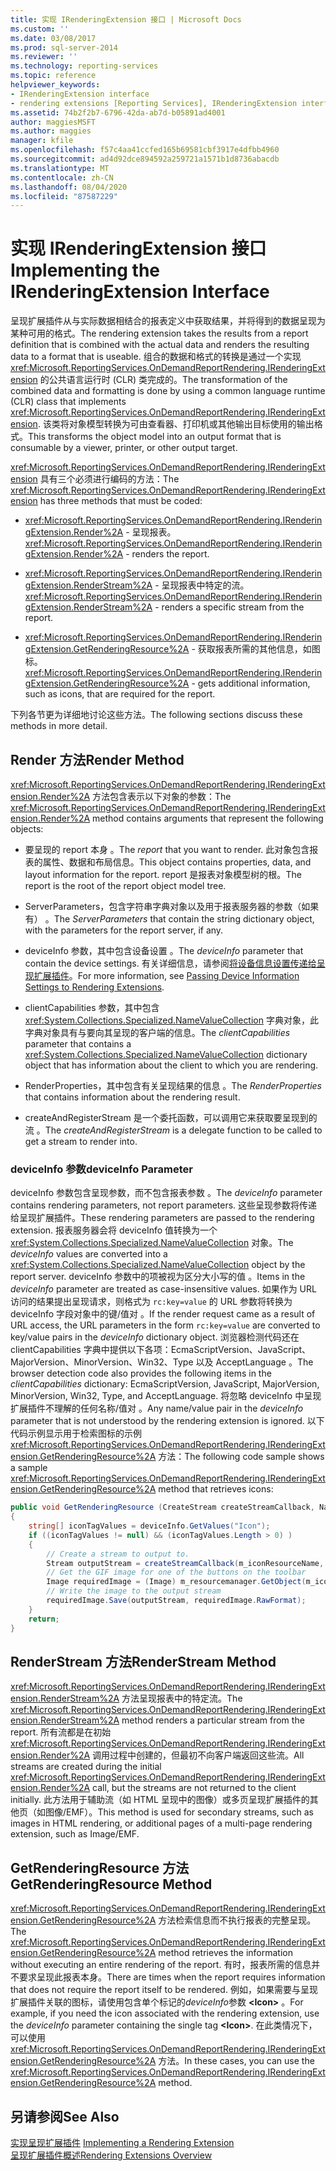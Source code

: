 ```yaml
---
title: 实现 IRenderingExtension 接口 | Microsoft Docs
ms.custom: ''
ms.date: 03/08/2017
ms.prod: sql-server-2014
ms.reviewer: ''
ms.technology: reporting-services
ms.topic: reference
helpviewer_keywords:
- IRenderingExtension interface
- rendering extensions [Reporting Services], IRenderingExtension interface
ms.assetid: 74b2f2b7-6796-42da-ab7d-b05891ad4001
author: maggiesMSFT
ms.author: maggies
manager: kfile
ms.openlocfilehash: f57c4aa41ccfed165b69581cbf3917e4dfbb4960
ms.sourcegitcommit: ad4d92dce894592a259721a1571b1d8736abacdb
ms.translationtype: MT
ms.contentlocale: zh-CN
ms.lasthandoff: 08/04/2020
ms.locfileid: "87587229"
---
```

# <a name="implementing-the-irenderingextension-interface"></a><span data-ttu-id="b99ee-102">实现 IRenderingExtension 接口</span><span class="sxs-lookup"><span data-stu-id="b99ee-102">Implementing the IRenderingExtension Interface</span></span>
  <span data-ttu-id="b99ee-103">呈现扩展插件从与实际数据相结合的报表定义中获取结果，并将得到的数据呈现为某种可用的格式。</span><span class="sxs-lookup"><span data-stu-id="b99ee-103">The rendering extension takes the results from a report definition that is combined with the actual data and renders the resulting data to a format that is useable.</span></span> <span data-ttu-id="b99ee-104">组合的数据和格式的转换是通过一个实现 <xref:Microsoft.ReportingServices.OnDemandReportRendering.IRenderingExtension> 的公共语言运行时 (CLR) 类完成的。</span><span class="sxs-lookup"><span data-stu-id="b99ee-104">The transformation of the combined data and formatting is done by using a common language runtime (CLR) class that implements <xref:Microsoft.ReportingServices.OnDemandReportRendering.IRenderingExtension>.</span></span> <span data-ttu-id="b99ee-105">该类将对象模型转换为可由查看器、打印机或其他输出目标使用的输出格式。</span><span class="sxs-lookup"><span data-stu-id="b99ee-105">This transforms the object model into an output format that is consumable by a viewer, printer, or other output target.</span></span>  
  
 <span data-ttu-id="b99ee-106"><xref:Microsoft.ReportingServices.OnDemandReportRendering.IRenderingExtension> 具有三个必须进行编码的方法：</span><span class="sxs-lookup"><span data-stu-id="b99ee-106">The <xref:Microsoft.ReportingServices.OnDemandReportRendering.IRenderingExtension> has three methods that must be coded:</span></span>  
  
-   <span data-ttu-id="b99ee-107"><xref:Microsoft.ReportingServices.OnDemandReportRendering.IRenderingExtension.Render%2A> - 呈现报表。</span><span class="sxs-lookup"><span data-stu-id="b99ee-107"><xref:Microsoft.ReportingServices.OnDemandReportRendering.IRenderingExtension.Render%2A> - renders the report.</span></span>  
  
-   <span data-ttu-id="b99ee-108"><xref:Microsoft.ReportingServices.OnDemandReportRendering.IRenderingExtension.RenderStream%2A> - 呈现报表中特定的流。</span><span class="sxs-lookup"><span data-stu-id="b99ee-108"><xref:Microsoft.ReportingServices.OnDemandReportRendering.IRenderingExtension.RenderStream%2A> - renders a specific stream from the report.</span></span>  
  
-   <span data-ttu-id="b99ee-109"><xref:Microsoft.ReportingServices.OnDemandReportRendering.IRenderingExtension.GetRenderingResource%2A> - 获取报表所需的其他信息，如图标。</span><span class="sxs-lookup"><span data-stu-id="b99ee-109"><xref:Microsoft.ReportingServices.OnDemandReportRendering.IRenderingExtension.GetRenderingResource%2A> - gets additional information, such as icons, that are required for the report.</span></span>  
  
 <span data-ttu-id="b99ee-110">下列各节更为详细地讨论这些方法。</span><span class="sxs-lookup"><span data-stu-id="b99ee-110">The following sections discuss these methods in more detail.</span></span>  
  
## <a name="render-method"></a><span data-ttu-id="b99ee-111">Render 方法</span><span class="sxs-lookup"><span data-stu-id="b99ee-111">Render Method</span></span>  
 <span data-ttu-id="b99ee-112"><xref:Microsoft.ReportingServices.OnDemandReportRendering.IRenderingExtension.Render%2A> 方法包含表示以下对象的参数：</span><span class="sxs-lookup"><span data-stu-id="b99ee-112">The <xref:Microsoft.ReportingServices.OnDemandReportRendering.IRenderingExtension.Render%2A> method contains arguments that represent the following objects:</span></span>  
  
-   <span data-ttu-id="b99ee-113">要呈现的 report 本身  。</span><span class="sxs-lookup"><span data-stu-id="b99ee-113">The *report* that you want to render.</span></span> <span data-ttu-id="b99ee-114">此对象包含报表的属性、数据和布局信息。</span><span class="sxs-lookup"><span data-stu-id="b99ee-114">This object contains properties, data, and layout information for the report.</span></span> <span data-ttu-id="b99ee-115">report 是报表对象模型树的根。</span><span class="sxs-lookup"><span data-stu-id="b99ee-115">The report is the root of the report object model tree.</span></span>  
  
-   <span data-ttu-id="b99ee-116">ServerParameters，包含字符串字典对象以及用于报表服务器的参数（如果有）  。</span><span class="sxs-lookup"><span data-stu-id="b99ee-116">The *ServerParameters* that contain the string dictionary object, with the parameters for the report server, if any.</span></span>  
  
-   <span data-ttu-id="b99ee-117">deviceInfo 参数，其中包含设备设置  。</span><span class="sxs-lookup"><span data-stu-id="b99ee-117">The *deviceInfo* parameter that contain the device settings.</span></span> <span data-ttu-id="b99ee-118">有关详细信息，请参阅[将设备信息设置传递给呈现扩展插件](../../report-server-web-service/net-framework/passing-device-information-settings-to-rendering-extensions.md)。</span><span class="sxs-lookup"><span data-stu-id="b99ee-118">For more information, see [Passing Device Information Settings to Rendering Extensions](../../report-server-web-service/net-framework/passing-device-information-settings-to-rendering-extensions.md).</span></span>  
  
-   <span data-ttu-id="b99ee-119">clientCapabilities 参数，其中包含 <xref:System.Collections.Specialized.NameValueCollection> 字典对象，此字典对象具有与要向其呈现的客户端的信息。</span><span class="sxs-lookup"><span data-stu-id="b99ee-119">The *clientCapabilities* parameter that contains a <xref:System.Collections.Specialized.NameValueCollection> dictionary object that has information about the client to which you are rendering.</span></span>  
  
-   <span data-ttu-id="b99ee-120">RenderProperties，其中包含有关呈现结果的信息  。</span><span class="sxs-lookup"><span data-stu-id="b99ee-120">The *RenderProperties* that contains information about the rendering result.</span></span>  
  
-   <span data-ttu-id="b99ee-121">createAndRegisterStream 是一个委托函数，可以调用它来获取要呈现到的流  。</span><span class="sxs-lookup"><span data-stu-id="b99ee-121">The *createAndRegisterStream* is a delegate function to be called to get a stream to render into.</span></span>  
  
### <a name="deviceinfo-parameter"></a><span data-ttu-id="b99ee-122">deviceInfo 参数</span><span class="sxs-lookup"><span data-stu-id="b99ee-122">deviceInfo Parameter</span></span>  
 <span data-ttu-id="b99ee-123">deviceInfo 参数包含呈现参数，而不包含报表参数  。</span><span class="sxs-lookup"><span data-stu-id="b99ee-123">The *deviceInfo* parameter contains rendering parameters, not report parameters.</span></span> <span data-ttu-id="b99ee-124">这些呈现参数将传递给呈现扩展插件。</span><span class="sxs-lookup"><span data-stu-id="b99ee-124">These rendering parameters are passed to the rendering extension.</span></span> <span data-ttu-id="b99ee-125">报表服务器会将 deviceInfo 值转换为一个 <xref:System.Collections.Specialized.NameValueCollection> 对象。</span><span class="sxs-lookup"><span data-stu-id="b99ee-125">The *deviceInfo* values are converted into a <xref:System.Collections.Specialized.NameValueCollection> object by the report server.</span></span> <span data-ttu-id="b99ee-126">deviceInfo 参数中的项被视为区分大小写的值  。</span><span class="sxs-lookup"><span data-stu-id="b99ee-126">Items in the *deviceInfo* parameter are treated as case-insensitive values.</span></span> <span data-ttu-id="b99ee-127">如果作为 URL 访问的结果提出呈现请求，则格式为 `rc:key=value` 的 URL 参数将转换为 deviceInfo 字段对象中的键/值对  。</span><span class="sxs-lookup"><span data-stu-id="b99ee-127">If the render request came as a result of URL access, the URL parameters in the form `rc:key=value` are converted to key/value pairs in the *deviceInfo* dictionary object.</span></span> <span data-ttu-id="b99ee-128">浏览器检测代码还在 clientCapabilities 字典中提供以下各项：EcmaScriptVersion、JavaScript、MajorVersion、MinorVersion、Win32、Type 以及 AcceptLanguage  。</span><span class="sxs-lookup"><span data-stu-id="b99ee-128">The browser detection code also provides the following items in the *clientCapabilities* dictionary: EcmaScriptVersion, JavaScript, MajorVersion, MinorVersion, Win32, Type, and AcceptLanguage.</span></span> <span data-ttu-id="b99ee-129">将忽略 deviceInfo 中呈现扩展插件不理解的任何名称/值对  。</span><span class="sxs-lookup"><span data-stu-id="b99ee-129">Any name/value pair in the *deviceInfo* parameter that is not understood by the rendering extension is ignored.</span></span> <span data-ttu-id="b99ee-130">以下代码示例显示用于检索图标的示例 <xref:Microsoft.ReportingServices.OnDemandReportRendering.IRenderingExtension.GetRenderingResource%2A> 方法：</span><span class="sxs-lookup"><span data-stu-id="b99ee-130">The following code sample shows a sample <xref:Microsoft.ReportingServices.OnDemandReportRendering.IRenderingExtension.GetRenderingResource%2A> method that retrieves icons:</span></span>  
  
```csharp  
public void GetRenderingResource (CreateStream createStreamCallback, NameValueCollection deviceInfo)  
{  
    string[] iconTagValues = deviceInfo.GetValues("Icon");  
    if ((iconTagValues != null) && (iconTagValues.Length > 0) )  
    {  
        // Create a stream to output to.  
        Stream outputStream = createStreamCallback(m_iconResourceName, "gif", null, "image/gif", false);  
        // Get the GIF image for one of the buttons on the toolbar  
        Image requiredImage = (Image) m_resourcemanager.GetObject(m_iconResourceName  
        // Write the image to the output stream  
        requiredImage.Save(outputStream, requiredImage.RawFormat);  
    }  
    return;  
}  
```  
  
## <a name="renderstream-method"></a><span data-ttu-id="b99ee-131">RenderStream 方法</span><span class="sxs-lookup"><span data-stu-id="b99ee-131">RenderStream Method</span></span>  
 <span data-ttu-id="b99ee-132"><xref:Microsoft.ReportingServices.OnDemandReportRendering.IRenderingExtension.RenderStream%2A> 方法呈现报表中的特定流。</span><span class="sxs-lookup"><span data-stu-id="b99ee-132">The <xref:Microsoft.ReportingServices.OnDemandReportRendering.IRenderingExtension.RenderStream%2A> method renders a particular stream from the report.</span></span> <span data-ttu-id="b99ee-133">所有流都是在初始 <xref:Microsoft.ReportingServices.OnDemandReportRendering.IRenderingExtension.Render%2A> 调用过程中创建的，但最初不向客户端返回这些流。</span><span class="sxs-lookup"><span data-stu-id="b99ee-133">All streams are created during the initial <xref:Microsoft.ReportingServices.OnDemandReportRendering.IRenderingExtension.Render%2A> call, but the streams are not returned to the client initially.</span></span> <span data-ttu-id="b99ee-134">此方法用于辅助流（如 HTML 呈现中的图像）或多页呈现扩展插件的其他页（如图像/EMF）。</span><span class="sxs-lookup"><span data-stu-id="b99ee-134">This method is used for secondary streams, such as images in HTML rendering, or additional pages of a multi-page rendering extension, such as Image/EMF.</span></span>  
  
## <a name="getrenderingresource-method"></a><span data-ttu-id="b99ee-135">GetRenderingResource 方法</span><span class="sxs-lookup"><span data-stu-id="b99ee-135">GetRenderingResource Method</span></span>  
 <span data-ttu-id="b99ee-136"><xref:Microsoft.ReportingServices.OnDemandReportRendering.IRenderingExtension.GetRenderingResource%2A> 方法检索信息而不执行报表的完整呈现。</span><span class="sxs-lookup"><span data-stu-id="b99ee-136">The <xref:Microsoft.ReportingServices.OnDemandReportRendering.IRenderingExtension.GetRenderingResource%2A> method retrieves the information without executing an entire rendering of the report.</span></span> <span data-ttu-id="b99ee-137">有时，报表所需的信息并不要求呈现此报表本身。</span><span class="sxs-lookup"><span data-stu-id="b99ee-137">There are times when the report requires information that does not require the report itself to be rendered.</span></span> <span data-ttu-id="b99ee-138">例如，如果需要与呈现扩展插件关联的图标，请使用包含单个标记的*deviceInfo*参数 **\<Icon>** 。</span><span class="sxs-lookup"><span data-stu-id="b99ee-138">For example, if you need the icon associated with the rendering extension, use the *deviceInfo* parameter containing the single tag **\<Icon>**.</span></span> <span data-ttu-id="b99ee-139">在此类情况下，可以使用 <xref:Microsoft.ReportingServices.OnDemandReportRendering.IRenderingExtension.GetRenderingResource%2A> 方法。</span><span class="sxs-lookup"><span data-stu-id="b99ee-139">In these cases, you can use the <xref:Microsoft.ReportingServices.OnDemandReportRendering.IRenderingExtension.GetRenderingResource%2A> method.</span></span>  
  
## <a name="see-also"></a><span data-ttu-id="b99ee-140">另请参阅</span><span class="sxs-lookup"><span data-stu-id="b99ee-140">See Also</span></span>  
 <span data-ttu-id="b99ee-141">[实现呈现扩展插件](implementing-a-rendering-extension.md) </span><span class="sxs-lookup"><span data-stu-id="b99ee-141">[Implementing a Rendering Extension](implementing-a-rendering-extension.md) </span></span>  
 [<span data-ttu-id="b99ee-142">呈现扩展插件概述</span><span class="sxs-lookup"><span data-stu-id="b99ee-142">Rendering Extensions Overview</span></span>](rendering-extensions-overview.md)  
  
  
